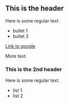 ## This is the header

Here is some regular text.

* bullet 1
* bullet 2

[Link to google](http://www.google.com)

More text.
### This is the 2nd header

Here is some regular text.

* list 1
* list 2
